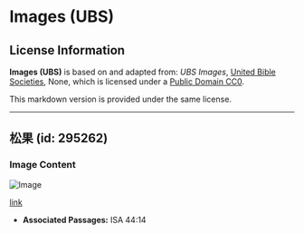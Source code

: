 # Images (UBS)

## License Information

**Images (UBS)** is based on and adapted from: _UBS Images_, [United Bible Societies](https://unitedbiblesocieties.org/), None, which is licensed under a [Public Domain CC0](https://creativecommons.org/public-domain/cc0/).

This markdown version is provided under the same license.



--------------------------------

## 松果 (id: 295262)

### Image Content

![Image](https://cdn.aquifer.bible/aquifer-content/resources/Media/WEB-0718_pine_cone.jpg)

[link](https://cdn.aquifer.bible/aquifer-content/resources/Media/WEB-0718_pine_cone.jpg)

* **Associated Passages:** ISA 44:14

